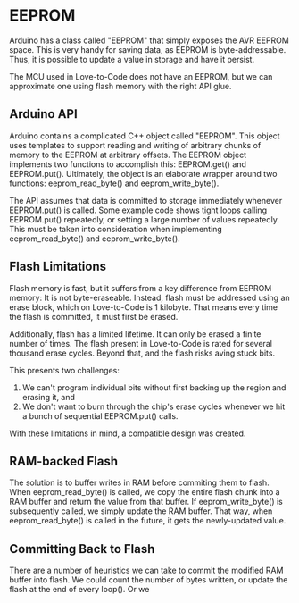 EEPROM
=======

Arduino has a class called "EEPROM" that simply exposes the AVR EEPROM space.  This is very handy for saving data, as EEPROM is byte-addressable.  Thus, it is possible to update a value in storage and have it persist.

The MCU used in Love-to-Code does not have an EEPROM, but we can approximate one using flash memory with the right API glue.


Arduino API
-----------

Arduino contains a complicated C++ object called "EEPROM".  This object uses templates to support reading and writing of arbitrary chunks of memory to the EEPROM at arbitrary offsets.  The EEPROM object implements two functions to accomplish this: EEPROM.get() and EEPROM.put().  Ultimately, the object is an elaborate wrapper around two functions: eeprom_read_byte() and eeprom_write_byte().

The API assumes that data is committed to storage immediately whenever EEPROM.put() is called.  Some example code shows tight loops calling EEPROM.put() repeatedly, or setting a large number of values repeatedly.  This must be taken into consideration when implementing eeprom_read_byte() and eeprom_write_byte().


Flash Limitations
-----------------

Flash memory is fast, but it suffers from a key difference from EEPROM memory: It is not byte-eraseable.  Instead, flash must be addressed using an erase block, which on Love-to-Code is 1 kilobyte.  That means every time the flash is committed, it must first be erased.

Additionally, flash has a limited lifetime.  It can only be erased a finite number of times.  The flash present in Love-to-Code is rated for several thousand erase cycles.  Beyond that, and the flash risks aving stuck bits.

This presents two challenges:

1. We can't program individual bits without first backing up the region and erasing it, and
2. We don't want to burn through the chip's erase cycles whenever we hit a bunch of sequential EEPROM.put() calls.

With these limitations in mind, a compatible design was created.


RAM-backed Flash
----------------

The solution is to buffer writes in RAM before commiting them to flash.  When eeprom_read_byte() is called, we copy the entire flash chunk into a RAM buffer and return the value from that buffer.  If eeprom_write_byte() is subsequently called, we simply update the RAM buffer.  That way, when eeprom_read_byte() is called in the future, it gets the newly-updated value.


Committing Back to Flash
------------------------

There are a number of heuristics we can take to commit the modified RAM buffer into flash.  We could count the number of bytes written, or update the flash at the end of every loop().  Or we 